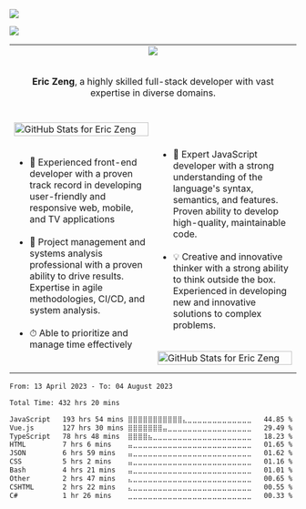 <p align="left">
  <img src="https://readme-typing-svg.herokuapp.com?color=f664d9&size=32&duration=4000&vCenter=true&width=600&height=80&lines=Hi%2C+I+am+Eric+Zeng+👋;I+am+a+Javascript+Developer...;Front-End+Developer...;DevOps+Engineer." />
</p>


![](https://komarev.com/ghpvc/?username=baymax44&color=blueviolet)


<table align="center">
  <tbody>
    <tr>
      <td colspan="2" valign="middle" align="center">
        <img src="https://github-readme-activity-graph-seven.vercel.app/graph?username=baymax44&color=f664d9&point=f664d9&bg_color=291b3e&hide_border=true" />
        <p>
          <br />
          <b>Eric Zeng</b>, a highly skilled full-stack developer with vast expertise in diverse domains.
          <br />
          <span>&nbsp;</span>
        </p>
      </td>
    </tr>
    <tr>
      <td width="50%" valign="middle" align="left">
        <img src="https://github-readme-streak-stats-black.vercel.app/?user=baymax44&theme=jolly&hide_border=true" alt="GitHub Stats for Eric Zeng" width="100%" />
        <span>&nbsp;</span>
        <ul>
          <li>
            🥷 Experienced front-end developer with a proven track record in developing user-friendly and responsive web, mobile, and TV applications
          </li>
          <br />
          <li>
            🎩 Project management and systems analysis professional with a proven ability to drive results. Expertise in agile methodologies, CI/CD, and system analysis.
          </li>
          <br />
          <li>
            ⏱ Able to prioritize and manage time effectively
          </li>
        </ul>
        <span>&nbsp;</span>
      </td>
      <td width="50%" valign="middle" align="left">
        <span>&nbsp;</span>
        <ul>
         <li>
            🔬 Expert JavaScript developer with a strong understanding of the language's syntax, semantics, and features. Proven ability to develop high-quality, maintainable code.
          </li>
          <br />
          <li>
            💡 Creative and innovative thinker with a strong ability to think outside the box. Experienced in developing new and innovative solutions to complex problems.
          </li>
        </ul>
        <span>&nbsp;</span>
        <img src="https://github-readme-stats-bay88.vercel.app/api?username=baymax44&show_icons=true&include_all_commits=true&count_private=true&theme=jolly&hide_border=true" alt="GitHub Stats for Eric Zeng" width="100%" />
      </td>
    </tr>
  </tbody>
</table>

<!--START_SECTION:waka-->

```txt
From: 13 April 2023 - To: 04 August 2023

Total Time: 432 hrs 20 mins

JavaScript   193 hrs 54 mins ⣿⣿⣿⣿⣿⣿⣿⣿⣿⣿⣿⣄⣀⣀⣀⣀⣀⣀⣀⣀⣀⣀⣀⣀⣀   44.85 %
Vue.js       127 hrs 30 mins ⣿⣿⣿⣿⣿⣿⣿⣤⣀⣀⣀⣀⣀⣀⣀⣀⣀⣀⣀⣀⣀⣀⣀⣀⣀   29.49 %
TypeScript   78 hrs 48 mins  ⣿⣿⣿⣿⣦⣀⣀⣀⣀⣀⣀⣀⣀⣀⣀⣀⣀⣀⣀⣀⣀⣀⣀⣀⣀   18.23 %
HTML         7 hrs 6 mins    ⣤⣀⣀⣀⣀⣀⣀⣀⣀⣀⣀⣀⣀⣀⣀⣀⣀⣀⣀⣀⣀⣀⣀⣀⣀   01.65 %
JSON         6 hrs 59 mins   ⣤⣀⣀⣀⣀⣀⣀⣀⣀⣀⣀⣀⣀⣀⣀⣀⣀⣀⣀⣀⣀⣀⣀⣀⣀   01.62 %
CSS          5 hrs 2 mins    ⣤⣀⣀⣀⣀⣀⣀⣀⣀⣀⣀⣀⣀⣀⣀⣀⣀⣀⣀⣀⣀⣀⣀⣀⣀   01.16 %
Bash         4 hrs 21 mins   ⣤⣀⣀⣀⣀⣀⣀⣀⣀⣀⣀⣀⣀⣀⣀⣀⣀⣀⣀⣀⣀⣀⣀⣀⣀   01.01 %
Other        2 hrs 47 mins   ⣄⣀⣀⣀⣀⣀⣀⣀⣀⣀⣀⣀⣀⣀⣀⣀⣀⣀⣀⣀⣀⣀⣀⣀⣀   00.65 %
CSHTML       2 hrs 22 mins   ⣄⣀⣀⣀⣀⣀⣀⣀⣀⣀⣀⣀⣀⣀⣀⣀⣀⣀⣀⣀⣀⣀⣀⣀⣀   00.55 %
C#           1 hr 26 mins    ⣀⣀⣀⣀⣀⣀⣀⣀⣀⣀⣀⣀⣀⣀⣀⣀⣀⣀⣀⣀⣀⣀⣀⣀⣀   00.33 %
```

<!--END_SECTION:waka-->

